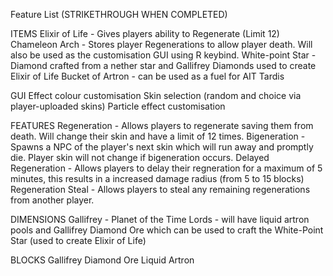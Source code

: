 Feature List (STRIKETHROUGH WHEN COMPLETED)

ITEMS
Elixir of Life - Gives players ability to Regenerate (Limit 12)
Chameleon Arch - Stores player Regenerations to allow player death. Will also be used as the customisation GUI using R keybind.
White-point Star - Diamond crafted from a nether star and Gallifrey Diamonds used to create Elixir of Life
Bucket of Artron - can be used as a fuel for AIT Tardis

GUI
Effect colour customisation
Skin selection (random and choice via player-uploaded skins)
Particle effect customisation

FEATURES
Regeneration - Allows players to regenerate saving them from death. Will change their skin and have a limit of 12 times. 
Bigeneration - Spawns a NPC of the player's next skin which will run away and promptly die. Player skin will not change if bigeneration occurs.
Delayed Regeneration - Allows players to delay their regneration for a maximum of 5 minutes, this results in a increased damage radius (from 5 to 15 blocks)
Regeneration Steal - Allows players to steal any remaining regenerations from another player.

DIMENSIONS
Gallifrey - Planet of the Time Lords - will have liquid artron pools and Gallifrey Diamond Ore which can be used to craft the White-Point Star (used to create Elixir of Life)

BLOCKS
Gallifrey Diamond Ore
Liquid Artron
